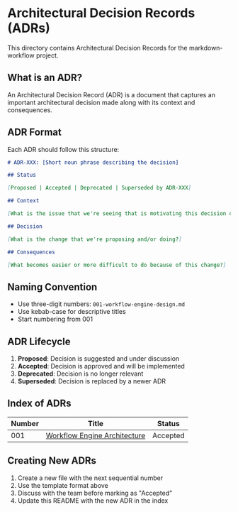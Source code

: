 # Architectural Decision Records (ADRs)

This directory contains Architectural Decision Records for the markdown-workflow project.

## What is an ADR?

An Architectural Decision Record (ADR) is a document that captures an important architectural decision made along with its context and consequences.

## ADR Format

Each ADR should follow this structure:

```markdown
# ADR-XXX: [Short noun phrase describing the decision]

## Status

[Proposed | Accepted | Deprecated | Superseded by ADR-XXX]

## Context

[What is the issue that we're seeing that is motivating this decision or change?]

## Decision

[What is the change that we're proposing and/or doing?]

## Consequences

[What becomes easier or more difficult to do because of this change?]
```

## Naming Convention

- Use three-digit numbers: `001-workflow-engine-design.md`
- Use kebab-case for descriptive titles
- Start numbering from 001

## ADR Lifecycle

1. **Proposed**: Decision is suggested and under discussion
2. **Accepted**: Decision is approved and will be implemented
3. **Deprecated**: Decision is no longer relevant
4. **Superseded**: Decision is replaced by a newer ADR

## Index of ADRs

| Number | Title | Status |
|--------|-------|--------|
| 001 | [Workflow Engine Architecture](001-workflow-engine-architecture.md) | Accepted |

## Creating New ADRs

1. Create a new file with the next sequential number
2. Use the template format above
3. Discuss with the team before marking as "Accepted"
4. Update this README with the new ADR in the index
